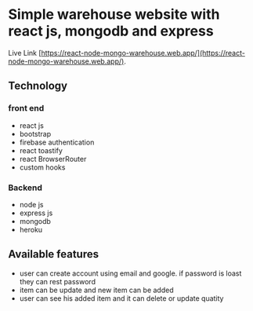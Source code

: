 # Simple warehouse website with react js, mongodb and express

Live Link [https://react-node-mongo-warehouse.web.app/](https://react-node-mongo-warehouse.web.app/).

## Technology

### front end
- react js
- bootstrap
- firebase authentication
- react toastify
- react BrowserRouter
- custom hooks

### Backend
- node js
- express js
- mongodb
- heroku


## Available features

- user can create account using email and google. if password is loast they can rest password
- item can be update and new item can be added
- user can see his added item and it can delete or update quatity
